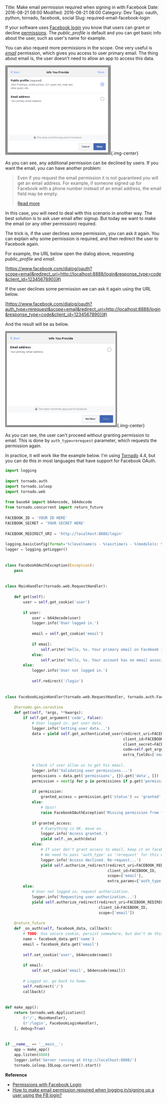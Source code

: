 Title: Make email permission required when signing in with Facebook
Date: 2016-08-21 08:00
Modified: 2016-08-21 08:00
Category: Dev
Tags: oauth, python, tornado, facebook, social
Slug: required-email-facebook-login

If your software uses [Facebook login](https://developers.facebook.com/docs/facebook-login/overview) you know that users can grant or decline [permissions](https://developers.facebook.com/docs/facebook-login/permissions/overview). The *public_profile* is default and you can get basic info about the user, such as user's name for example.

You can also request more permissions in the scope. One very useful is [*email*](https://developers.facebook.com/docs/facebook-login/permissions#reference-email) permission, which gives you access to user primary email. The thing about email is, the user doesn't need to allow an app to access this data.

![Facebook permission declined](images/facebook-permissions-declined.png){.img-center}

As you can see, any additional permission can be declined by users. If you want the email, you can have another problem:

> Even if you request the email permission it is not guaranteed you will get an email address. For example, if someone signed up for Facebook with a phone number instead of an email address, the email field may be empty.
> 
> [Read more](https://developers.facebook.com/docs/facebook-login/permissions#reference-email)

In this case, you will need to deal with this scenario in another way. The best solution is to ask user email after signup. But today we want to make the email (or any other permission) required.

The trick is, if the user declines some permission, you can ask it again. You can explain why some permission is required, and then redirect the user to Facebook again.

For example, the URL below open the dialog above, requesting *public_profile* and *email*.

[https://www.facebook.com/dialog/oauth?scope=email&redirect_uri=http://localhost:8888/login&response_type=code&client_id=1234567890](#)

If the user declines some permission we can ask it again using the URL below.

[https://www.facebook.com/dialog/oauth?auth_type=rerequest&scope=email&redirect_uri=http://localhost:8888/login&response_type=code&client_id=1234567890](#)

And the result will be as below.

![Facebook email retry](images/facebook-email-retry.png){.img-center}

As you can see, the user can't proceed without granting permission to email. This is done by `auth_type=rerequest` parameter, which requests the permission again.

In practice, it will work like the example below. I'm using [Tornado](http://www.tornadoweb.org/en/stable/) 4.4, but you can do this in most languages that have support for Facebook OAuth.

```python
import logging

import tornado.auth
import tornado.ioloop
import tornado.web

from base64 import b64encode, b64decode
from tornado.concurrent import return_future

FACEBOOK_ID = 'YOUR ID HERE'
FACEBOOK_SECRET = 'YOUR SECRET HERE'

FACEBOOK_REDIRECT_URI = 'http://localhost:8888/login'

logging.basicConfig(format='%(levelname)s - %(asctime)s - %(module)s: %(message)s', level=logging.DEBUG)
logger = logging.getLogger()


class FacebookOAuthException(Exception):
    pass


class MainHandler(tornado.web.RequestHandler):

    def get(self):
        user = self.get_cookie('user')

        if user:
            user = b64decode(user)
            logger.info('User logged in.')

            email = self.get_cookie('email')

            if email:
                self.write('Hello, %s. Your primary email on Facebook is %s.' % (user, b64decode(email)))
            else:
                self.write('Hello, %s. Your account has no email associated.' % user)
        else:
            logger.info('User not logged in.')

            self.redirect('/login')


class FacebookLoginHandler(tornado.web.RequestHandler, tornado.auth.FacebookGraphMixin):

    @tornado.gen.coroutine
    def get(self, *args, **kwargs):
        if self.get_argument('code', False):
            # User logged in. get user data.
            logger.info('Getting user data...')
            data = yield self.get_authenticated_user(redirect_uri=FACEBOOK_REDIRECT_URI,
                                                     client_id=FACEBOOK_ID,
                                                     client_secret=FACEBOOK_SECRET,
                                                     code=self.get_argument('code'),
                                                     extra_fields=['email', 'permissions'])

            # Check if user allow us to get his email.
            logger.info('Validating user permissions...')
            permissions = data.get('permissions', {}).get('data', [])
            permission = next(p for p in permissions if p.get('permission') == 'email')

            if permission:
                granted_access = permission.get('status') == 'granted'
            else:
                # Opss!
                raise FacebookOAuthException('Missing permission from facebook request.')

            if granted_access:
                # Everything is OK. move on.
                logger.info('Access granted.')
                yield self._on_auth(data)
            else:
                # If user don't grant access to email, keep it on facebook login page until he allow it.
                # We need to pass 'auth_type' as 'rerequest' for this work.
                logger.info('Access declined. Re-request...')
                yield self.authorize_redirect(redirect_uri=FACEBOOK_REDIRECT_URI,
                                              client_id=FACEBOOK_ID,
                                              scope=['email'],
                                              extra_params={'auth_type': 'rerequest'})
        else:
            # User not logged in, request authorization.
            logger.info('Requesting user authorization...')
            yield self.authorize_redirect(redirect_uri=FACEBOOK_REDIRECT_URI,
                                          client_id=FACEBOOK_ID,
                                          scope=['email'])

    @return_future
    def _on_auth(self, facebook_data, callback):
        # TODO: Use secure cookie, persist somewhere, but don't do this in prodution.
        name = facebook_data.get('name')
        email = facebook_data.get('email')

        self.set_cookie('user', b64encode(name))

        if email:
            self.set_cookie('email', b64encode(email))

        # Logged in. go back to home.
        self.redirect('/')
        callback()


def make_app():
    return tornado.web.Application([
        (r'/', MainHandler),
        (r'/login', FacebookLoginHandler),
    ], debug=True)


if __name__ == '__main__':
    app = make_app()
    app.listen(8888)
    logger.info('Server running at http://localhost:8888/')
    tornado.ioloop.IOLoop.current().start()
```

**Reference**

- [Permissions with Facebook Login](https://developers.facebook.com/docs/facebook-login/permissions/overview)
- [How to make email permission required when logging in/signing up a user using the FB login?](http://stackoverflow.com/questions/23799185/how-to-make-email-permission-required-when-logging-in-signing-up-a-user-using-th)

